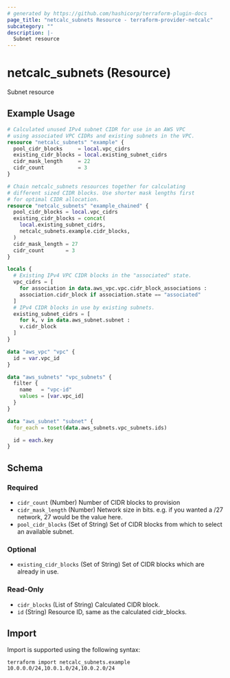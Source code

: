 ```yaml
---
# generated by https://github.com/hashicorp/terraform-plugin-docs
page_title: "netcalc_subnets Resource - terraform-provider-netcalc"
subcategory: ""
description: |-
  Subnet resource
---
```


# netcalc_subnets (Resource)

Subnet resource

## Example Usage

```terraform
# Calculated unused IPv4 subnet CIDR for use in an AWS VPC
# using associated VPC CIDRs and existing subnets in the VPC.
resource "netcalc_subnets" "example" {
  pool_cidr_blocks     = local.vpc_cidrs
  existing_cidr_blocks = local.existing_subnet_cidrs
  cidr_mask_length     = 22
  cidr_count           = 3
}

# Chain netcalc_subnets resources together for calculating
# different sized CIDR blocks. Use shorter mask lengths first
# for optimal CIDR allocation.
resource "netcalc_subnets" "example_chained" {
  pool_cidr_blocks = local.vpc_cidrs
  existing_cidr_blocks = concat(
    local.existing_subnet_cidrs,
    netcalc_subnets.example.cidr_blocks,
  )
  cidr_mask_length = 27
  cidr_count       = 3
}

locals {
  # Existing IPv4 VPC CIDR blocks in the "associated" state.
  vpc_cidrs = [
    for association in data.aws_vpc.vpc.cidr_block_associations :
    association.cidr_block if association.state == "associated"
  ]
  # IPv4 CIDR blocks in use by existing subnets.
  existing_subnet_cidrs = [
    for k, v in data.aws_subnet.subnet :
    v.cidr_block
  ]
}

data "aws_vpc" "vpc" {
  id = var.vpc_id
}

data "aws_subnets" "vpc_subnets" {
  filter {
    name   = "vpc-id"
    values = [var.vpc_id]
  }
}

data "aws_subnet" "subnet" {
  for_each = toset(data.aws_subnets.vpc_subnets.ids)

  id = each.key
}
```

<!-- schema generated by tfplugindocs -->
## Schema

### Required

- `cidr_count` (Number) Number of CIDR blocks to provision
- `cidr_mask_length` (Number) Network size in bits. e.g. if you wanted a /27 network, 27 would be the value here.
- `pool_cidr_blocks` (Set of String) Set of CIDR blocks from which to select an available subnet.

### Optional

- `existing_cidr_blocks` (Set of String) Set of CIDR blocks which are already in use.

### Read-Only

- `cidr_blocks` (List of String) Calculated CIDR block.
- `id` (String) Resource ID, same as the calculated cidr_blocks.

## Import

Import is supported using the following syntax:

```shell
terraform import netcalc_subnets.example 10.0.0.0/24,10.0.1.0/24,10.0.2.0/24
```
